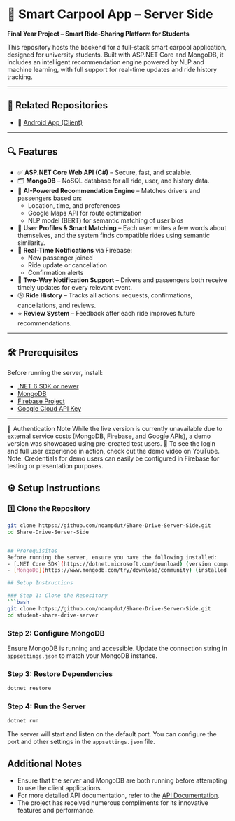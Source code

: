 
# 🚗 Smart Carpool App – Server Side

**Final Year Project – Smart Ride-Sharing Platform for Students**

This repository hosts the backend for a full-stack smart carpool application, designed for university students. Built with ASP.NET Core and MongoDB, it includes an intelligent recommendation engine powered by NLP and machine learning, with full support for real-time updates and ride history tracking.

---

## 📁 Related Repositories

- 📱 [Android App (Client)](https://github.com/noampdut/Studnet-Riding-App)

---

## 🔍 Features

- ✅ **ASP.NET Core Web API (C#)** – Secure, fast, and scalable.
- 🗂️ **MongoDB** – NoSQL database for all ride, user, and history data.
- 🧠 **AI-Powered Recommendation Engine** – Matches drivers and passengers based on:
  - Location, time, and preferences
  - Google Maps API for route optimization
  - NLP model (BERT) for semantic matching of user bios
- 🧾 **User Profiles & Smart Matching** – Each user writes a few words about themselves, and the system finds compatible rides using semantic similarity.
- 📡 **Real-Time Notifications** via Firebase:
  - New passenger joined
  - Ride update or cancellation
  - Confirmation alerts
- 🔄 **Two-Way Notification Support** – Drivers and passengers both receive timely updates for every relevant event.
- 🕓 **Ride History** – Tracks all actions: requests, confirmations, cancellations, and reviews.
- ⭐ **Review System** – Feedback after each ride improves future recommendations.

---

## 🛠️ Prerequisites

Before running the server, install:

- [.NET 6 SDK or newer](https://dotnet.microsoft.com/download)
- [MongoDB](https://www.mongodb.com/atlas/database)
- [Firebase Project](https://firebase.google.com/)
- [Google Cloud API Key](https://console.cloud.google.com/)

---

🔐 Authentication Note
While the live version is currently unavailable due to external service costs (MongoDB, Firebase, and Google APIs), a demo version was showcased using pre-created test users.
🧪 To see the login and full user experience in action, check out the demo video on YouTube.
Note: Credentials for demo users can easily be configured in Firebase for testing or presentation purposes.


## ⚙️ Setup Instructions

### 1️⃣ Clone the Repository

```bash
git clone https://github.com/noampdut/Share-Drive-Server-Side.git
cd Share-Drive-Server-Side


## Prerequisites
Before running the server, ensure you have the following installed:
- [.NET Core SDK](https://dotnet.microsoft.com/download) (version compatible with the project)
- [MongoDB](https://www.mongodb.com/try/download/community) (installed and running)

## Setup Instructions

### Step 1: Clone the Repository
```bash
git clone https://github.com/noampdut/Share-Drive-Server-Side.git
cd student-share-drive-server
```

### Step 2: Configure MongoDB
Ensure MongoDB is running and accessible. Update the connection string in `appsettings.json` to match your MongoDB instance.

### Step 3: Restore Dependencies
```bash
dotnet restore
```

### Step 4: Run the Server
```bash
dotnet run
```

The server will start and listen on the default port. You can configure the port and other settings in the `appsettings.json` file.

## Additional Notes
- Ensure that the server and MongoDB are both running before attempting to use the client applications.
- For more detailed API documentation, refer to the [API Documentation](docs/API.md).
- The project has received numerous compliments for its innovative features and performance.
